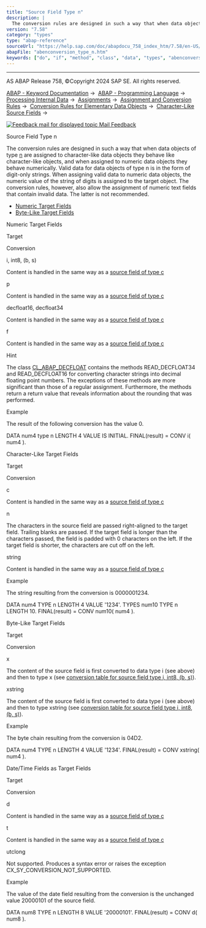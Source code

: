 ```yaml
---
title: "Source Field Type n"
description: |
  The conversion rules are designed in such a way that when data objects of type n(https://help.sap.com/doc/abapdocu_758_index_htm/7.58/en-US/abenbuiltin_types_character.htm) are assigned to character-like data objects they behave like character-like objects, and when assigned to numeric data object
version: "7.58"
category: "types"
type: "abap-reference"
sourceUrl: "https://help.sap.com/doc/abapdocu_758_index_htm/7.58/en-US/abenconversion_type_n.htm"
abapFile: "abenconversion_type_n.htm"
keywords: ["do", "if", "method", "class", "data", "types", "abenconversion", "type"]
---
```


* * *

AS ABAP Release 758, ©Copyright 2024 SAP SE. All rights reserved.

[ABAP - Keyword Documentation](https://help.sap.com/doc/abapdocu_758_index_htm/7.58/en-US/abenabap.htm) →  [ABAP - Programming Language](https://help.sap.com/doc/abapdocu_758_index_htm/7.58/en-US/abenabap_reference.htm) →  [Processing Internal Data](https://help.sap.com/doc/abapdocu_758_index_htm/7.58/en-US/abenabap_data_working.htm) →  [Assignments](https://help.sap.com/doc/abapdocu_758_index_htm/7.58/en-US/abenvalue_assignments.htm) →  [Assignment and Conversion Rules](https://help.sap.com/doc/abapdocu_758_index_htm/7.58/en-US/abenconversion_rules.htm) →  [Conversion Rules for Elementary Data Objects](https://help.sap.com/doc/abapdocu_758_index_htm/7.58/en-US/abenconversion_elementary.htm) →  [Character-Like Source Fields](https://help.sap.com/doc/abapdocu_758_index_htm/7.58/en-US/abencharacter_source_fields.htm) → 

 [![](Mail.gif?object=Mail.gif "Feedback mail for displayed topic") Mail Feedback](mailto:f1_help@sap.com?subject=Feedback%20on%20ABAP%20Documentation&body=Document:%20Source%20Field%20Type%20n%2C%20ABENCONVERSION_TYPE_N%2C%20758%0D%0A%0D%0AError:%0D%0A%0D%0A%0D%0A%0D%0ASuggestion%20for%20improvement:)

Source Field Type n

The conversion rules are designed in such a way that when data objects of type [n](https://help.sap.com/doc/abapdocu_758_index_htm/7.58/en-US/abenbuiltin_types_character.htm) are assigned to character-like data objects they behave like character-like objects, and when assigned to numeric data objects they behave numerically. Valid data for data objects of type n is in the form of digit-only strings. When assigning valid data to numeric data objects, the numeric value of the string of digits is assigned to the target object. The conversion rules, however, also allow the assignment of numeric text fields that contain invalid data. The latter is not recommended.

-   [Numeric Target Fields](#abenconversion-type-n-1-------character-like-target-fields---@ITOC@@ABENCONVERSION_TYPE_N_2)
-   [Byte-Like Target Fields](#abenconversion-type-n-3-------date-time-fields-as-target-fields---@ITOC@@ABENCONVERSION_TYPE_N_4)

Numeric Target Fields   

Target

Conversion

i, int8, (b, s)

Content is handled in the same way as a [source field of type c](https://help.sap.com/doc/abapdocu_758_index_htm/7.58/en-US/abenconversion_type_c.htm)

p

Content is handled in the same way as a [source field of type c](https://help.sap.com/doc/abapdocu_758_index_htm/7.58/en-US/abenconversion_type_c.htm)

decfloat16, decfloat34

Content is handled in the same way as a [source field of type c](https://help.sap.com/doc/abapdocu_758_index_htm/7.58/en-US/abenconversion_type_c.htm)

f

Content is handled in the same way as a [source field of type c](https://help.sap.com/doc/abapdocu_758_index_htm/7.58/en-US/abenconversion_type_c.htm)

Hint

The class [CL\_ABAP\_DECFLOAT](https://help.sap.com/doc/abapdocu_758_index_htm/7.58/en-US/abencl_abap_decfloat_doc.htm) contains the methods READ\_DECFLOAT34 and READ\_DECFLOAT16 for converting character strings into decimal floating point numbers. The exceptions of these methods are more significant than those of a regular assignment. Furthermore, the methods return a return value that reveals information about the rounding that was performed.

Example

The result of the following conversion has the value 0.

DATA num4 type n LENGTH 4 VALUE IS INITIAL.
FINAL(result) = CONV i( num4 ).

Character-Like Target Fields   

Target

Conversion

c

Content is handled in the same way as a [source field of type c](https://help.sap.com/doc/abapdocu_758_index_htm/7.58/en-US/abenconversion_type_c.htm)

n

The characters in the source field are passed right-aligned to the target field. Trailing blanks are passed. If the target field is longer than the characters passed, the field is padded with 0 characters on the left. If the target field is shorter, the characters are cut off on the left.

string

Content is handled in the same way as a [source field of type c](https://help.sap.com/doc/abapdocu_758_index_htm/7.58/en-US/abenconversion_type_c.htm)

Example

The string resulting from the conversion is 0000001234.

DATA num4 TYPE n LENGTH 4 VALUE '1234'.
TYPES num10 TYPE n LENGTH 10.
FINAL(result) = CONV num10( num4 ).

Byte-Like Target Fields   

Target

Conversion

x

The content of the source field is first converted to data type i (see above) and then to type x (see [conversion table for source field type i, int8, (b, s)](https://help.sap.com/doc/abapdocu_758_index_htm/7.58/en-US/abenconversion_type_ibs.htm)).

xstring

The content of the source field is first converted to data type i (see above) and then to type xstring (see [conversion table for source field type i, int8, (b, s)](https://help.sap.com/doc/abapdocu_758_index_htm/7.58/en-US/abenconversion_type_ibs.htm)).

Example

The byte chain resulting from the conversion is 04D2.

DATA num4 TYPE n LENGTH 4 VALUE '1234'.
FINAL(result) = CONV xstring( num4 ).

Date/Time Fields as Target Fields   

Target

Conversion

d

Content is handled in the same way as a [source field of type c](https://help.sap.com/doc/abapdocu_758_index_htm/7.58/en-US/abenconversion_type_c.htm)

t

Content is handled in the same way as a [source field of type c](https://help.sap.com/doc/abapdocu_758_index_htm/7.58/en-US/abenconversion_type_c.htm)

utclong

Not supported. Produces a syntax error or raises the exception CX\_SY\_CONVERSION\_NOT\_SUPPORTED.

Example

The value of the date field resulting from the conversion is the unchanged value 20000101 of the source field.

DATA num8 TYPE n LENGTH 8 VALUE '20000101'.
FINAL(result) = CONV d( num8 ).